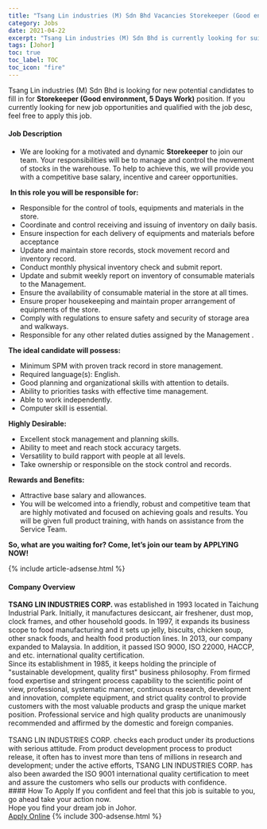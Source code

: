```yaml
---
title: "Tsang Lin industries (M) Sdn Bhd Vacancies Storekeeper (Good environment, 5 Days Work)" 
category: Jobs 
date: 2021-04-22 
excerpt: "Tsang Lin industries (M) Sdn Bhd is currently looking for suitable person to fill in the Storekeeper (Good environment, 5 Days Work) which based in Johor" 
tags: [Johor] 
toc: true 
toc_label: TOC 
toc_icon: "fire" 
--- 
```


<p>Tsang Lin industries (M) Sdn Bhd is looking for new potential candidates to fill in for <b>Storekeeper (Good environment, 5 Days Work)</b> position. If you currently looking for new job opportunities and qualified with the job desc, feel free to apply this job.
</p><div><div><h4>Job Description</h4></div><div><div><span><div><ul><li>We are looking for a motivated and dynamic <strong>Storekeeper</strong> to join our team. Your responsibilities will be to manage and control the movement of stocks in the warehouse. To help to achieve this, we will provide you with a competitive base salary, incentive and career opportunities.</li></ul><p>&#160;<strong>In this role you will be responsible for:</strong></p><ul><li>Responsible for the control of tools, equipments and materials in the store.</li><li>Coordinate and control receiving and issuing of inventory on daily basis.</li><li>Ensure inspection for each delivery of equipments and materials before acceptance</li><li>Update and maintain store records, stock movement record and inventory record.</li><li>Conduct monthly physical inventory check and submit report.</li><li>Update and submit weekly report on inventory of consumable materials to the Management.</li><li>Ensure the availability of consumable material in the store at all times.</li><li>Ensure proper housekeeping and maintain proper arrangement of equipments of the store.</li><li>Comply with regulations to ensure safety and security of storage area and walkways.</li><li>Responsible for any other related duties assigned by the Management .</li></ul><p><strong>The ideal candidate will possess:</strong></p><ul><li>Minimum SPM with proven track record in store management.</li><li>Required language(s): English.</li><li>Good planning and organizational skills with attention to details.</li><li>Ability to priorities tasks with effective time management.</li><li>Able to work independently.</li><li>Computer skill is essential.</li></ul><p><strong>Highly Desirable:</strong></p><ul><li>Excellent stock management and planning skills.</li><li>Ability to meet and reach stock accuracy targets.</li><li>Versatility to build rapport with people at all levels.</li><li>Take ownership or responsible on the stock control and records.</li></ul><p><strong>Rewards and Benefits:</strong></p><ul><li>Attractive base salary and allowances.</li><li>You will be welcomed into a friendly, robust and competitive team that are highly motivated and focused on achieving goals and results. You will be given full product training, with hands on assistance from the Service Team.</li></ul><p><strong>So, what are you waiting for? Come, let&#8217;s join our team by APPLYING NOW!</strong></p></div></span></div></div></div> 
{% include article-adsense.html %} 
<div><div><h4>Company Overview</h4></div><div><div><span><div><div><strong>TSANG LIN INDUSTRIES CORP. </strong>was established in 1993 located in Taichung Industrial Park. Initially, it manufactures desiccant, air freshener, dust mop, clock frames, and other household goods. In 1997, it expands its business scope to food manufacturing and it sets up jelly, biscuits, chicken soup, other snack foods, and health food production lines. In 2013, our company expanded to Malaysia. In addition, it passed ISO 9000, ISO 22000, HACCP, and etc. international quality certification.</div>
<div>Since its establishment in 1985, it keeps holding the principle of "sustainable development, quality first" business philosophy. From firmed food expertise and stringent process capability to the scientific point of view, professional, systematic manner, continuous research, development and innovation, complete equipment, and strict quality control to provide customers with the most valuable products and grasp the unique market position. Professional service and high quality products are unanimously recommended and affirmed by the domestic and foreign companies.<br>
<br>
TSANG LIN INDUSTRIES CORP. checks each product under its productions with serious attitude. From product development process to product release, it often has to invest more than tens of millions in research and development; under the active efforts, TSANG LIN INDUSTRIES CORP. has also been awarded the ISO 9001 international quality certification to meet and assure the customers who sells our products with confidence.</div></div></span></div></div></div> 
#### How To Apply 
If you confident and feel that this job is suitable to you, go ahead take your action now. <br/> 
Hope you find your dream job in Johor. <br/> 
<a href="https://www.jobstreet.com.my/en/job/storekeeper-good-environment-5-days-work-4545254?jobId=jobstreet-my-job-4545254&" class="btn btn--info" target="_blank" rel="nofollow noopenner">Apply Online</a> 
{% include 300-adsense.html %} 